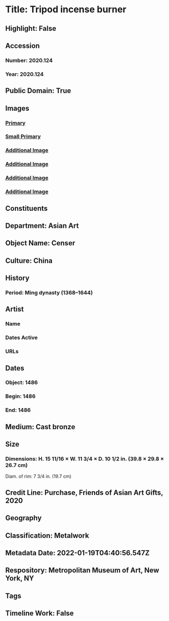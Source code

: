 # Title: Tripod incense burner
## Highlight: False
## Accession
### Number: 2020.124
### Year: 2020.124
## Public Domain: True
## Images
### [Primary](https://images.metmuseum.org/CRDImages/as/original/DP-20783-004.jpg)
### [Small Primary](https://images.metmuseum.org/CRDImages/as/web-large/DP-20783-004.jpg)
### [Additional Image](https://images.metmuseum.org/CRDImages/as/original/DP-20783-002.jpg)
### [Additional Image](https://images.metmuseum.org/CRDImages/as/original/DP-20783-001.jpg)
### [Additional Image](https://images.metmuseum.org/CRDImages/as/original/DP-20783-003.jpg)
### [Additional Image](https://images.metmuseum.org/CRDImages/as/original/DP-20783-005.jpg)
## Constituents
## Department: Asian Art
## Object Name: Censer
## Culture: China
## History
### Period: Ming dynasty (1368–1644)
## Artist
### Name
### Dates Active
### URLs
## Dates
### Object: 1486
### Begin: 1486
### End: 1486
## Medium: Cast bronze
## Size
### Dimensions: H. 15 11/16 × W. 11 3/4 × D. 10 1/2 in. (39.8 × 29.8 × 26.7 cm)
Diam. of rim: 7 3/4 in. (19.7 cm)
## Credit Line: Purchase, Friends of Asian Art Gifts, 2020
## Geography
## Classification: Metalwork
## Metadata Date: 2022-01-19T04:40:56.547Z
## Respository: Metropolitan Museum of Art, New York, NY
## Tags
## Timeline Work: False